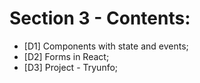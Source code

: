 # Section 3 - Contents: 

* [D1] Components with state and events; 
* [D2] Forms in React; 
* [D3] Project - Tryunfo; 
